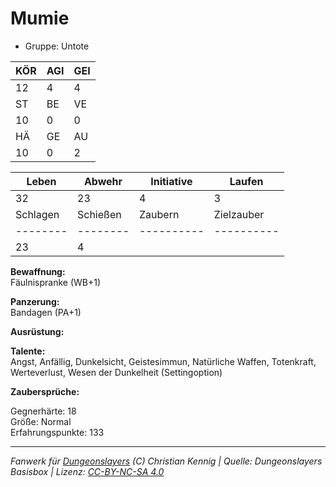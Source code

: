 # Mumie  
- Gruppe: Untote  

| KÖR | AGI | GEI |  
| --- | --- | --- |  
| 12  | 4   | 4   |
| ST  | BE  | VE  |  
| 10  | 0   | 0   |
| HÄ  | GE  | AU  |  
| 10  | 0   | 2   |


| Leben    | Abwehr   | Initiative | Laufen     |
| -------- | -------- | ---------- | ---------- |
| 32       | 23       | 4          | 3          |
| Schlagen | Schießen | Zaubern    | Zielzauber |
| -------- | -------- | ---------- | ---------- |
| 23       | 4        |            |            |

**Bewaffnung:**  
Fäulnispranke (WB+1)

**Panzerung:**  
Bandagen (PA+1)

**Ausrüstung:**  


**Talente:**  
Angst, Anfällig, Dunkelsicht, Geistesimmun, Natürliche Waffen, Totenkraft, Werteverlust, Wesen der Dunkelheit (Settingoption)

**Zaubersprüche:**  


Gegnerhärte: 18  
Größe: Normal  
Erfahrungspunkte: 133  



___
*Fanwerk für [Dungeonslayers](https://www.dungeonslayers.net/) (C) Christian Kennig | Quelle: Dungeonslayers Basisbox | Lizenz: [CC-BY-NC-SA 4.0](https://creativecommons.org/licenses/by-nc-sa/4.0/deed.de)*